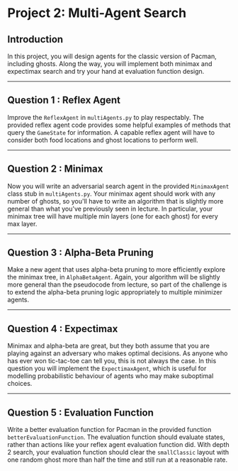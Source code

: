 # Project 2: Multi-Agent Search

## Introduction
In this project, you will design agents for the classic version of Pacman, including ghosts. Along the way, you will implement both minimax and expectimax search and try your hand at evaluation function design.

---

## Question 1 : Reflex Agent

Improve the `ReflexAgent` in `multiAgents.py` to play respectably. The provided reflex agent code provides some helpful examples of methods that query the `GameState` for information. A capable reflex agent will have to consider both food locations and ghost locations to perform well. 

---

## Question 2 : Minimax

Now you will write an adversarial search agent in the provided `MinimaxAgent` class stub in `multiAgents.py`. Your minimax agent should work with any number of ghosts, so you'll have to write an algorithm that is slightly more general than what you've previously seen in lecture. In particular, your minimax tree will have multiple min layers (one for each ghost) for every max layer.

---

## Question 3 : Alpha-Beta Pruning

Make a new agent that uses alpha-beta pruning to more efficiently explore the minimax tree, in `AlphaBetaAgent`. Again, your algorithm will be slightly more general than the pseudocode from lecture, so part of the challenge is to extend the alpha-beta pruning logic appropriately to multiple minimizer agents.

---

## Question 4 : Expectimax

Minimax and alpha-beta are great, but they both assume that you are playing against an adversary who makes optimal decisions. As anyone who has ever won tic-tac-toe can tell you, this is not always the case. In this question you will implement the `ExpectimaxAgent`, which is useful for modelling probabilistic behaviour of agents who may make suboptimal choices.

---

## Question 5 : Evaluation Function

Write a better evaluation function for Pacman in the provided function `betterEvaluationFunction`. The evaluation function should evaluate states, rather than actions like your reflex agent evaluation function did. With depth 2 search, your evaluation function should clear the `smallClassic` layout with one random ghost more than half the time and still run at a reasonable rate.